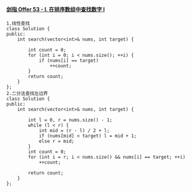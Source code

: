 #### [剑指 Offer 53 - I. 在排序数组中查找数字 I](https://leetcode-cn.com/problems/zai-pai-xu-shu-zu-zhong-cha-zhao-shu-zi-lcof/)

```
1.线性查找
class Solution {
public:
    int search(vector<int>& nums, int target) {

        int count = 0;
        for (int i = 0; i < nums.size(); ++i) {
            if (nums[i] == target)
                ++count;
        }
        return count;
    }
};
2.二分法查找左边界
class Solution {
public:
    int search(vector<int>& nums, int target) {

        int l = 0, r = nums.size() - 1;
        while (l < r) {
            int mid = (r - l) / 2 + l; 
            if (nums[mid] < target) l = mid + 1;
            else r = mid;
        }
        int count = 0;
        for (int i = r; i < nums.size() && nums[i] == target; ++i)
            ++count;

        return count;
    }
};
```

